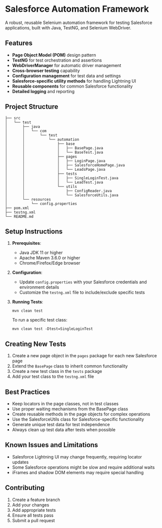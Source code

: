 # Salesforce Automation Framework

A robust, reusable Selenium automation framework for testing Salesforce applications, built with Java, TestNG, and Selenium WebDriver.

## Features

- **Page Object Model (POM)** design pattern
- **TestNG** for test orchestration and assertions
- **WebDriverManager** for automatic driver management
- **Cross-browser testing** capability
- **Configuration management** for test data and settings
- **Salesforce-specific utility methods** for handling Lightning UI
- **Reusable components** for common Salesforce functionality
- **Detailed logging** and reporting

## Project Structure

```
├── src
│   └── test
│       ├── java
│       │   └── com
│       │       └── test
│       │           └── automation
│       │               ├── base
│       │               │   ├── BasePage.java
│       │               │   └── BaseTest.java
│       │               ├── pages
│       │               │   ├── LoginPage.java
│       │               │   ├── SalesforceHomePage.java
│       │               │   └── LeadsPage.java
│       │               ├── tests
│       │               │   ├── SingleLoginTest.java
│       │               │   └── LeadTest.java
│       │               └── utils
│       │                   ├── ConfigReader.java
│       │                   └── SalesforceUtils.java
│       └── resources
│           └── config.properties
├── pom.xml
├── testng.xml
└── README.md
```

## Setup Instructions

1. **Prerequisites**:
   - Java JDK 11 or higher
   - Apache Maven 3.6.0 or higher
   - Chrome/Firefox/Edge browser

2. **Configuration**:
   - Update `config.properties` with your Salesforce credentials and environment details
   - Customize the `testng.xml` file to include/exclude specific tests

3. **Running Tests**:
   ```
   mvn clean test
   ```

   To run a specific test class:
   ```
   mvn clean test -Dtest=SingleLoginTest
   ```

## Creating New Tests

1. Create a new page object in the `pages` package for each new Salesforce page
2. Extend the `BasePage` class to inherit common functionality
3. Create a new test class in the `tests` package
4. Add your test class to the `testng.xml` file

## Best Practices

- Keep locators in the page classes, not in test classes
- Use proper waiting mechanisms from the BasePage class
- Create reusable methods in the page objects for complex operations
- Use the SalesforceUtils class for Salesforce-specific functionality
- Generate unique test data for test independence
- Always clean up test data after tests when possible

## Known Issues and Limitations

- Salesforce Lightning UI may change frequently, requiring locator updates
- Some Salesforce operations might be slow and require additional waits
- iFrames and shadow DOM elements may require special handling

## Contributing

1. Create a feature branch
2. Add your changes
3. Add appropriate tests
4. Ensure all tests pass
5. Submit a pull request 
